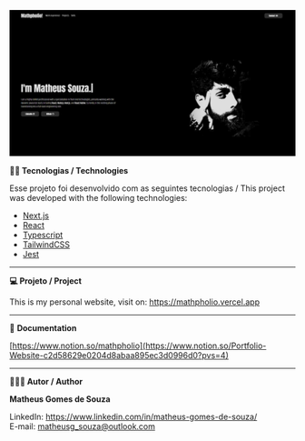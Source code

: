 ![](./public/readme/mathpholio-cover.jpg)

**👨‍💻 Tecnologias / Technologies**

Esse projeto foi desenvolvido com as seguintes tecnologias / This project was developed with the following technologies:

- [Next.js](https://nextjs.org/)
- [React](https://react.dev/)
- [Typescript](https://www.typescriptlang.org/)
- [TailwindCSS](https://tailwindcss.com/)
- [Jest](https://jestjs.io/)

---

**💻 Projeto / Project**

This is my personal website, visit on: https://mathpholio.vercel.app

---

📖 **Documentation** 

[https://www.notion.so/mathpholio](https://www.notion.so/Portfolio-Website-c2d58629e0204d8abaa895ec3d0996d0?pvs=4)

---

**🧑🏾‍💻 Autor / Author**

**Matheus Gomes de Souza**

LinkedIn: https://www.linkedin.com/in/matheus-gomes-de-souza/ <br/>
E-mail: matheusg_souza@outlook.com
